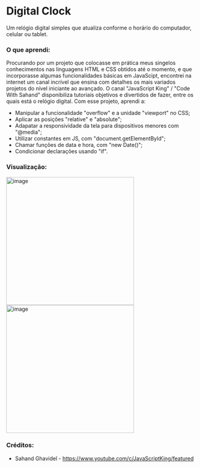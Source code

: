 # Digital Clock

Um relógio digital simples que atualiza conforme o horário do computador, celular ou tablet.

### O que aprendi:

Procurando por um projeto que colocasse em prática meus singelos conhecimentos nas linguagens HTML e CSS obtidos até o momento, e que incorporasse algumas funcionalidades básicas em JavaScipt, encontrei na internet um canal incrível que ensina com detalhes os mais variados projetos do nível iniciante ao avançado. O canal "JavaScript King" / "Code With Sahand" disponibiliza tutoriais objetivos e divertidos de fazer, entre os quais está o relógio digital. Com esse projeto, aprendi a:

- Manipular a funcionalidade "overflow" e a unidade "viewport" no CSS;
- Aplicar as posições "relative" e "absolute";
- Adapatar a responsividade da tela para dispositivos menores com "@media";
- Utilizar constantes em JS, com "document.getElementById";
- Chamar funções de data e hora, com "new Date()";
- Condicionar declarações usando "if".

### Visualização:

<img height="340" alt="image" src="https://user-images.githubusercontent.com/106192001/185527762-6a921803-c0ac-4ddd-8eca-119f5682c37a.png"><img height="340" alt="image" src="https://user-images.githubusercontent.com/106192001/185527646-13ef9668-0c32-4758-839e-72e01bc42505.png">

### Créditos:

- Sahand Ghavidel - https://www.youtube.com/c/JavaScriptKing/featured
